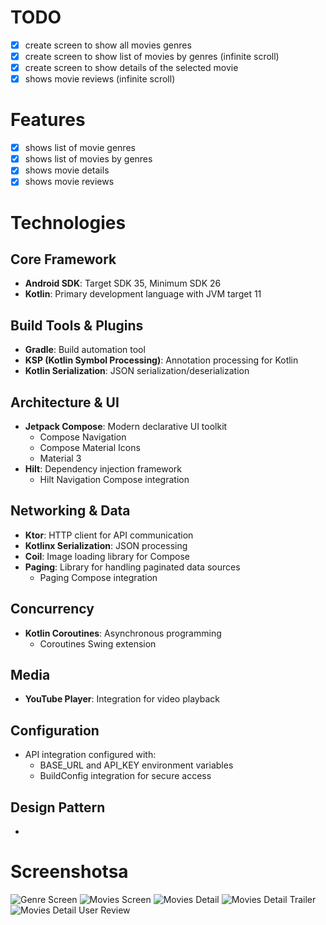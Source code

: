 # TODO
- [x] create screen to show all movies genres
- [x] create screen to show list of movies by genres (infinite scroll)
- [x] create screen to show details of the selected movie
- [x] shows movie reviews (infinite scroll)

# Features
- [x] shows list of movie genres
- [x] shows list of movies by genres
- [x] shows movie details
- [x] shows movie reviews

# Technologies
## Core Framework
- **Android SDK**: Target SDK 35, Minimum SDK 26
- **Kotlin**: Primary development language with JVM target 11

## Build Tools & Plugins
- **Gradle**: Build automation tool
- **KSP (Kotlin Symbol Processing)**: Annotation processing for Kotlin
- **Kotlin Serialization**: JSON serialization/deserialization

## Architecture & UI
- **Jetpack Compose**: Modern declarative UI toolkit
  - Compose Navigation
  - Compose Material Icons
  - Material 3
- **Hilt**: Dependency injection framework
  - Hilt Navigation Compose integration

## Networking & Data
- **Ktor**: HTTP client for API communication
- **Kotlinx Serialization**: JSON processing
- **Coil**: Image loading library for Compose
- **Paging**: Library for handling paginated data sources
  - Paging Compose integration

## Concurrency
- **Kotlin Coroutines**: Asynchronous programming
  - Coroutines Swing extension

## Media
- **YouTube Player**: Integration for video playback

## Configuration
- API integration configured with:
  - BASE_URL and API_KEY environment variables
  - BuildConfig integration for secure access
  
## Design Pattern
- 

# Screenshotsa
![Genre Screen](https://raw.githubusercontent.com/anugrahsputra/movie-uns/refs/heads/main/screenshots/genre.png?token=GHSAT0AAAAAAC4SBPEI36B244DULZRF3GDM2BDTDRQ)
![Movies Screen](https://raw.githubusercontent.com/anugrahsputra/movie-uns/refs/heads/main/screenshots/movies.png?token=GHSAT0AAAAAAC4SBPEIA4CPCFICVZVBVELG2BDTEHA)
![Movies Detail](https://raw.githubusercontent.com/anugrahsputra/movie-uns/refs/heads/main/screenshots/movie_detail.png?token=GHSAT0AAAAAAC4SBPEIKYTJPBBGUSKXDUQY2BDTEWA)
![Movies Detail Trailer](https://raw.githubusercontent.com/anugrahsputra/movie-uns/refs/heads/main/screenshots/movie_detail_trailer.png?token=GHSAT0AAAAAAC4SBPEJCO2ECYWEKBKWFFSC2BDTFFQ)
![Movies Detail User Review](https://raw.githubusercontent.com/anugrahsputra/movie-uns/refs/heads/main/screenshots/movie_detail_reviews.png?token=GHSAT0AAAAAAC4SBPEIUAYC5QUP6N4BIRZO2BDTFWQ)